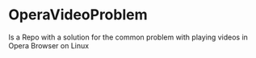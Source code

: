 # OperaVideoProblem
Is a Repo with a solution for the common problem with playing videos in Opera Browser on Linux
